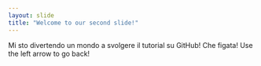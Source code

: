 ```yaml
---
layout: slide
title: "Welcome to our second slide!"
---
```

Mi sto divertendo un mondo a svolgere il tutorial su GitHub! Che figata!
Use the left arrow to go back!
